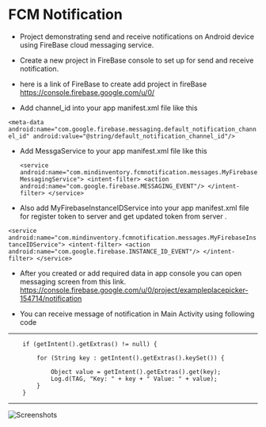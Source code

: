 # FCM Notification

* Project demonstrating send and receive notifications on Android device using FireBase cloud messaging service.

* Create a new project in FireBase console to set up for send and receive notification.


* here is a link of FireBase to create add project in fireBase 
   https://console.firebase.google.com/u/0/

- Add channel_id into your app manifest.xml file like this 

`<meta-data
            android:name="com.google.firebase.messaging.default_notification_channel_id"
            android:value="@string/default_notification_channel_id"/>`
            
* Add MessgaService to your app manifest.xml file like this
 
  `<service
             android:name="com.mindinventory.fcmnotification.messages.MyFirebaseMessagingService">
             <intent-filter>
                 <action android:name="com.google.firebase.MESSAGING_EVENT"/>
             </intent-filter>
         </service>`
         
 * Also add MyFirebaseInstanceIDService into your app manifest.xml file for register token to server and get updated token from server .
 
 `<service
             android:name="com.mindinventory.fcmnotification.messages.MyFirebaseInstanceIDService">
             <intent-filter>
                 <action android:name="com.google.firebase.INSTANCE_ID_EVENT"/>
             </intent-filter>
         </service>`
         
* After you created or add required data in app console you can open messaging screen from this link.  
https://console.firebase.google.com/u/0/project/exampleplacepicker-154714/notification


* You can receive message of notification in Main Activity using following code

----------------------------------------------------------------
        if (getIntent().getExtras() != null) {
 
            for (String key : getIntent().getExtras().keySet()) {
    
                Object value = getIntent().getExtras().get(key);
                Log.d(TAG, "Key: " + key + " Value: " + value);
            }
        }
 ----------------------------------------------------------------
 
 
 
![Screenshots](https://drive.google.com/open?id=1WtfVNupBn_piSm7YFvV3Q1tN8tmhrP1u "Notification Panel")
